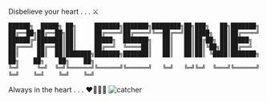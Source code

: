 Disbelieve your heart . . . :crossed_swords:

    ██████╗  █████╗ ██╗     ███████╗███████╗████████╗██╗███╗   ██╗███████╗                            
    ██╔══██╗██╔══██╗██║     ██╔════╝██╔════╝╚══██╔══╝██║████╗  ██║██╔════╝                            
    ██████╔╝███████║██║     █████╗  ███████╗   ██║   ██║██╔██╗ ██║█████╗                              
    ██╔═══╝ ██╔══██║██║     ██╔══╝  ╚════██║   ██║   ██║██║╚██╗██║██╔══╝                              
    ██║     ██║  ██║███████╗███████╗███████║   ██║   ██║██║ ╚████║███████╗    ██╗    ██╗    ██╗    ██╗
    ╚═╝     ╚═╝  ╚═╝╚══════╝╚══════╝╚══════╝   ╚═╝   ╚═╝╚═╝  ╚═══╝╚══════╝    ╚═╝    ╚═╝    ╚═╝    ╚═╝

Always in the heart . . . :heart::black_heart::white_heart::green_heart:
![catcher](https://github.com/rivolity/rivolity/assets/39197760/9b05649e-c4ef-429b-b268-818142a0eb4b)
